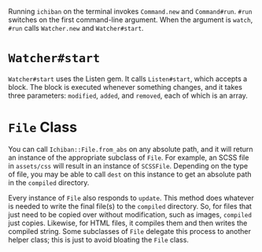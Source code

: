 Running `ichiban` on the terminal invokes `Command.new` and `Command#run`. `#run` switches on the first
command-line argument. When the argument is `watch`, `#run` calls `Watcher.new` and `Watcher#start`.

# `Watcher#start`

`Watcher#start` uses the Listen gem. It calls `Listen#start`, which accepts a block. The block
is executed whenever something changes, and it takes three parameters: `modified`, `added`, and
`removed`, each of which is an array.

# `File` Class

You can call `Ichiban::File.from_abs` on any absolute path, and it will return an instance of the
appropriate subclass of `File`. For example, an SCSS file in `assets/css` will result in an
instance of `SCSSFile`. Depending on the type of file, you may be able to call `dest` on this
instance to get an absolute path in the `compiled` directory.

Every instance of `File` also responds to `update`. This method does whatever is needed to write
the final file(s) to the `compiled` directory. So, for files that just need to be copied over without
modification, such as images, `compiled` just copies. Likewise, for HTML files, it compiles them
and then writes the compiled string. Some subclasses of `File` delegate this process to another
helper class; this is just to avoid bloating the `File` class.